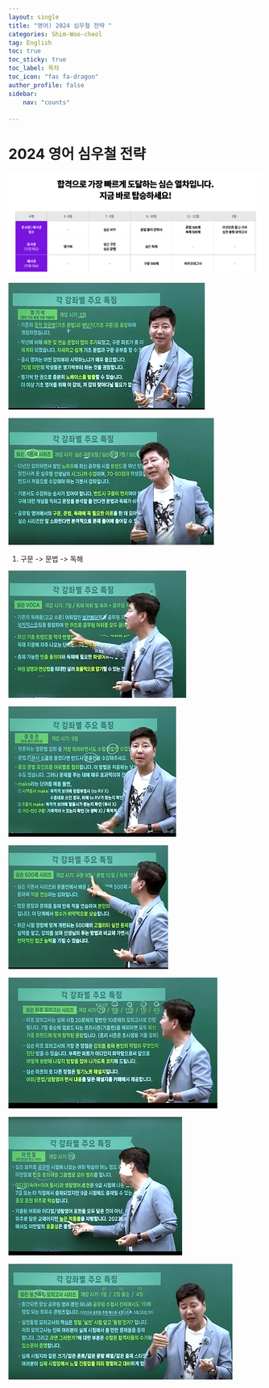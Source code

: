 ```yaml
---
layout: single
title: "영어) 2024 심우철 전략 "
categories: Shim-Woo-cheol
tag: English
toc: true
toc_sticky: true
toc_label: 목차
toc_icon: "fas fa-dragon"
author_profile: false
sidebar:
    nav: "counts"

---
```


# 2024 영어 심우철 전략

![](../images/2023-07-13-18/2023-07-13-21-12-42-image.png)

![](../images/2023-07-13-18/2023-07-13-21-17-53-image.png)

![](../images/2023-07-13-18/2023-07-13-21-20-19-image.png)

1. 구문 -> 문법 -> 독해

![](../images/2023-07-13-18/2023-07-13-21-21-34-image.png)

![](../images/2023-07-13-18/2023-07-13-21-23-29-image.png)

![](../images/2023-07-13-18/2023-07-13-21-26-40-image.png)

![](../images/2023-07-13-18/2023-07-13-21-27-42-image.png)

![](../images/2023-07-13-18/2023-07-13-21-29-14-image.png)

![](../images/2023-07-13-18/2023-07-13-21-31-00-image.png)
